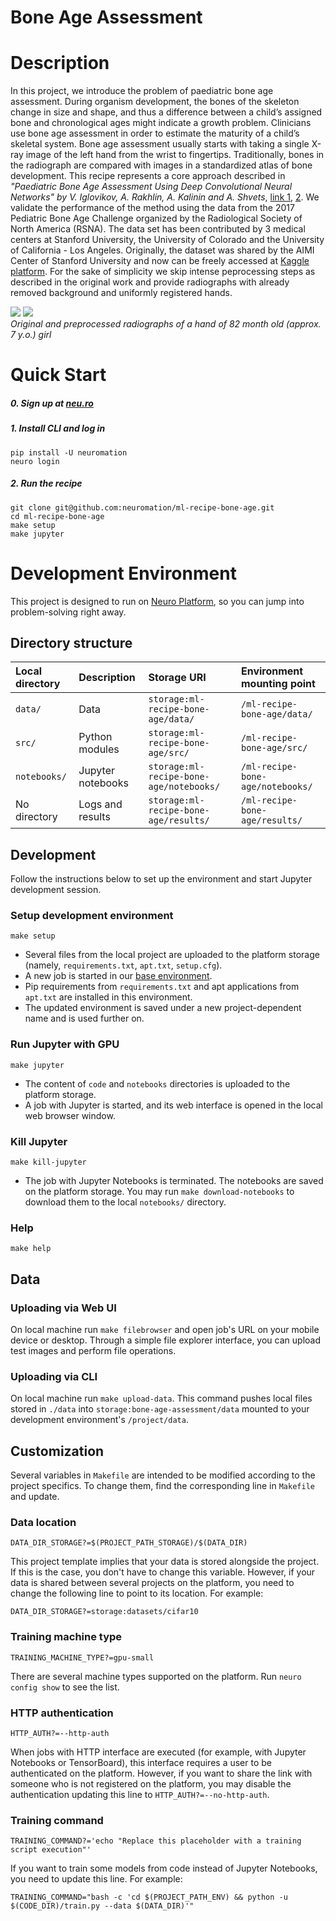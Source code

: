 # Bone Age Assessment

# Description

In this project, we introduce the problem of paediatric bone age assessment. During organism development, 
the bones of the skeleton change in size and shape,
and thus a difference between a child’s assigned bone and chronological ages
might indicate a growth problem. Clinicians use bone 
age assessment in order to estimate the maturity of a child’s skeletal system. Bone age assessment 
usually starts with taking a single X-ray image of the left hand from the wrist to
fingertips. Traditionally, bones in the radiograph are compared with images
in a standardized atlas of bone development. This recipe represents a core approach 
described in _"Paediatric Bone Age Assessment Using Deep Convolutional Neural Networks" by 
V. Iglovikov, A. Rakhlin, A. Kalinin and A. Shvets_, [link 1](https://link.springer.com/chapter/10.1007%2F978-3-030-00889-5_34), 
[2](https://www.biorxiv.org/content/biorxiv/early/2018/06/20/234120.full.pdf). 
We validate the performance of the method using the data from
the 2017 Pediatric Bone Age Challenge organized by the Radiological Society of
North America (RSNA). The data set has been contributed by 3 medical centers at Stanford University, 
the University of Colorado and the University of California - Los Angeles. Originally, the dataset was
shared by the AIMI Center of Stanford University and now can be freely accessed 
at [Kaggle platform](https://kaggle.com/kmader/rsna-bone-age). For the sake of simplicity we skip intense peprocessing
steps as described in the original work and provide radiographs with already removed background 
and uniformly registered hands.    

![](./data/1381_original.png) 
![](./data/1381_preprocessed.png)  
*Original and preprocessed radiographs of a hand of 82 month old (approx. 7 y.o.) girl*

# Quick Start

##### 0. Sign up at [neu.ro](https://neu.ro)
##### 1. Install CLI and log in
```shell
pip install -U neuromation
neuro login
```
##### 2. Run the recipe
```shell
git clone git@github.com:neuromation/ml-recipe-bone-age.git
cd ml-recipe-bone-age
make setup
make jupyter
```

# Development Environment

This project is designed to run on [Neuro Platform](https://neu.ro), so you can jump into problem-solving right away.

## Directory structure

| Local directory                      | Description       | Storage URI                                                                  | Environment mounting point |
|:------------------------------------ |:----------------- |:---------------------------------------------------------------------------- |:-------------------------- | 
| `data/`                              | Data              | `storage:ml-recipe-bone-age/data/`                              | `/ml-recipe-bone-age/data/` | 
| `src/` | Python modules    | `storage:ml-recipe-bone-age/src/` | `/ml-recipe-bone-age/src/` |
| `notebooks/`                         | Jupyter notebooks | `storage:ml-recipe-bone-age/notebooks/`                         | `/ml-recipe-bone-age/notebooks/` |
| No directory                         | Logs and results  | `storage:ml-recipe-bone-age/results/`                           | `/ml-recipe-bone-age/results/` |

## Development

Follow the instructions below to set up the environment and start Jupyter development session.

### Setup development environment 

`make setup`

* Several files from the local project are uploaded to the platform storage (namely, `requirements.txt`, 
  `apt.txt`, `setup.cfg`).
* A new job is started in our [base environment](https://hub.docker.com/r/neuromation/base). 
* Pip requirements from `requirements.txt` and apt applications from `apt.txt` are installed in this environment.
* The updated environment is saved under a new project-dependent name and is used further on.

### Run Jupyter with GPU 

`make jupyter`

* The content of `code` and `notebooks` directories is uploaded to the platform storage.
* A job with Jupyter is started, and its web interface is opened in the local web browser window.

### Kill Jupyter

`make kill-jupyter`

* The job with Jupyter Notebooks is terminated. The notebooks are saved on the platform storage. You may run 
  `make download-notebooks` to download them to the local `notebooks/` directory.

### Help

`make help`

## Data

### Uploading via Web UI

On local machine run `make filebrowser` and open job's URL on your mobile device or desktop.
Through a simple file explorer interface, you can upload test images and perform file operations.

### Uploading via CLI

On local machine run `make upload-data`. This command pushes local files stored in `./data`
into `storage:bone-age-assessment/data` mounted to your development environment's `/project/data`.

## Customization

Several variables in `Makefile` are intended to be modified according to the project specifics. 
To change them, find the corresponding line in `Makefile` and update.

### Data location

`DATA_DIR_STORAGE?=$(PROJECT_PATH_STORAGE)/$(DATA_DIR)`

This project template implies that your data is stored alongside the project. If this is the case, you don't 
have to change this variable. However, if your data is shared between several projects on the platform, 
you need to change the following line to point to its location. For example:

`DATA_DIR_STORAGE?=storage:datasets/cifar10`

### Training machine type

`TRAINING_MACHINE_TYPE?=gpu-small`

There are several machine types supported on the platform. Run `neuro config show` to see the list.

### HTTP authentication

`HTTP_AUTH?=--http-auth`

When jobs with HTTP interface are executed (for example, with Jupyter Notebooks or TensorBoard), this interface requires
a user to be authenticated on the platform. However, if you want to share the link with someone who is not registered on
the platform, you may disable the authentication updating this line to `HTTP_AUTH?=--no-http-auth`.

### Training command

`TRAINING_COMMAND?='echo "Replace this placeholder with a training script execution"'`

If you want to train some models from code instead of Jupyter Notebooks, you need to update this line. For example:

`TRAINING_COMMAND="bash -c 'cd $(PROJECT_PATH_ENV) && python -u $(CODE_DIR)/train.py --data $(DATA_DIR)'"`

